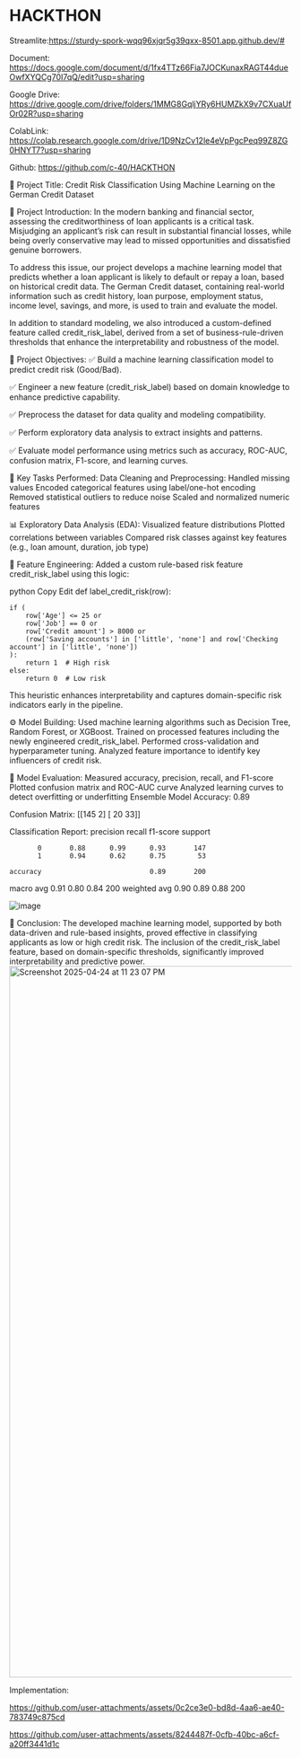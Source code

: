 # HACKTHON

Streamlite:https://sturdy-spork-wqq96xjqr5g39qxx-8501.app.github.dev/#

Document: https://docs.google.com/document/d/1fx4TTz66Fia7JOCKunaxRAGT44dueOwfXYQCg70I7qQ/edit?usp=sharing

Google Drive:
https://drive.google.com/drive/folders/1MMG8GqljYRy6HUMZkX9v7CXuaUfOr02R?usp=sharing

ColabLink:
https://colab.research.google.com/drive/1D9NzCv12le4eVpPgcPeq99Z8ZG0HNYT7?usp=sharing

Github:
https://github.com/c-40/HACKTHON

🔷 Project Title:
Credit Risk Classification Using Machine Learning on the German Credit Dataset

🔶 Project Introduction:
In the modern banking and financial sector, assessing the creditworthiness of loan applicants is a critical task. Misjudging an applicant’s risk can result in substantial financial losses, while being overly conservative may lead to missed opportunities and dissatisfied genuine borrowers.

To address this issue, our project develops a machine learning model that predicts whether a loan applicant is likely to default or repay a loan, based on historical credit data. The German Credit dataset, containing real-world information such as credit history, loan purpose, employment status, income level, savings, and more, is used to train and evaluate the model.

In addition to standard modeling, we also introduced a custom-defined feature called credit_risk_label, derived from a set of business-rule-driven thresholds that enhance the interpretability and robustness of the model.

🔹 Project Objectives:
✅ Build a machine learning classification model to predict credit risk (Good/Bad).

✅ Engineer a new feature (credit_risk_label) based on domain knowledge to enhance predictive capability.

✅ Preprocess the dataset for data quality and modeling compatibility.

✅ Perform exploratory data analysis to extract insights and patterns.

✅ Evaluate model performance using metrics such as accuracy, ROC-AUC, confusion matrix, F1-score, and learning curves.

🔸 Key Tasks Performed:
Data Cleaning and Preprocessing:
  Handled missing values
  Encoded categorical features using label/one-hot encoding
  Removed statistical outliers to reduce noise
  Scaled and normalized numeric features

📊 Exploratory Data Analysis (EDA):
Visualized feature distributions
Plotted correlations between variables
Compared risk classes against key features (e.g., loan amount, duration, job type)

🔢 Feature Engineering:
Added a custom rule-based risk feature credit_risk_label using this logic:

python
Copy
Edit
def label_credit_risk(row):

    if (
        row['Age'] <= 25 or
        row['Job'] == 0 or
        row['Credit amount'] > 8000 or
        (row['Saving accounts'] in ['little', 'none'] and row['Checking account'] in ['little', 'none'])
    ):
        return 1  # High risk
    else:
        return 0  # Low risk
This heuristic enhances interpretability and captures domain-specific risk indicators early in the pipeline.

⚙️ Model Building:
Used machine learning algorithms such as Decision Tree, Random Forest, or XGBoost.
Trained on processed features including the newly engineered credit_risk_label.
Performed cross-validation and hyperparameter tuning.
Analyzed feature importance to identify key influencers of credit risk.

🧪 Model Evaluation:
Measured accuracy, precision, recall, and F1-score
Plotted confusion matrix and ROC-AUC curve
Analyzed learning curves to detect overfitting or underfitting
Ensemble Model Accuracy: 0.89

Confusion Matrix:
 [[145   2]
 [ 20  33]]

Classification Report:
               precision    recall  f1-score   support

           0       0.88      0.99      0.93       147
           1       0.94      0.62      0.75        53

    accuracy                           0.89       200
   macro avg       0.91      0.80      0.84       200
weighted avg       0.90      0.89      0.88       200

![image](https://github.com/user-attachments/assets/2d895f1b-af5c-4411-95c0-2848d96867eb)


🔶 Conclusion:
The developed machine learning model, supported by both data-driven and rule-based insights, proved effective in classifying applicants as low or high credit risk. The inclusion of the credit_risk_label feature, based on domain-specific thresholds, significantly improved interpretability and predictive power.
<img width="1267" alt="Screenshot 2025-04-24 at 11 23 07 PM" src="https://github.com/user-attachments/assets/d2efe71f-ed71-4a88-b9ba-dd502f9f975c" />


Implementation:


https://github.com/user-attachments/assets/0c2ce3e0-bd8d-4aa6-ae40-783749c875cd


https://github.com/user-attachments/assets/8244487f-0cfb-40bc-a6cf-a20ff3441d1c







